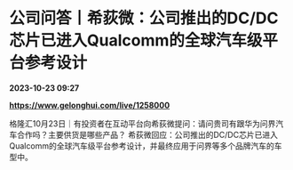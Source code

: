 # 公司问答丨希荻微：公司推出的DC/DC芯片已进入Qualcomm的全球汽车级平台参考设计

**2023-10-23 09:27**

**https://www.gelonghui.com/live/1258000**

格隆汇10月23日｜有投资者在互动平台向希荻微提问：请问贵司有跟华为问界汽车合作吗？主要供货是哪些产品？ 希荻微回应：公司推出的DC/DC芯片已进入Qualcomm的全球汽车级平台参考设计，并最终应用于问界等多个品牌汽车的车型中。